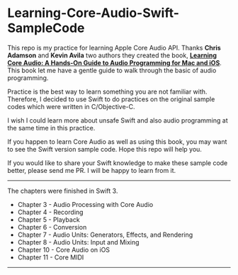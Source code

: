 # Learning-Core-Audio-Swift-SampleCode

This repo is my practice for learning Apple Core Audio API. Thanks **Chris Adamson** and **Kevin Avila** two authors they created the book, **[Learning Core Audio: A Hands-On Guide to Audio Programming for Mac and iOS](https://www.amazon.com/Learning-Core-Audio-Hands-Programming/dp/0321636848)**. This book let me have a gentle guide to walk through the basic of audio programming. 

Practice is the best way to learn something you are not familiar with. Therefore, I decided to use Swift to do practices on the original sample codes which were written in C/Objective-C.

I wish I could learn more about unsafe Swift and also audio programming at the same time in this practice. 

If you happen to learn Core Audio as well as using this book, you may want to see the Swift version sample code. Hope this repo will help you.

If you would like to share your Swift knowledge to make these sample code better, please send me PR. I will be happy to learn from it.  
 
---

The chapters were finished in Swift 3.

* Chapter 3 - Audio Processing with Core Audio
* Chapter 4 - Recording
* Chapter 5 - Playback
* Chapter 6 - Conversion
* Chapter 7 - Audio Units: Generators, Effects, and Rendering
* Chapter 8 - Audio Units: Input and Mixing
* Chapter 10 - Core Audio on iOS
* Chapter 11 - Core MIDI

---
